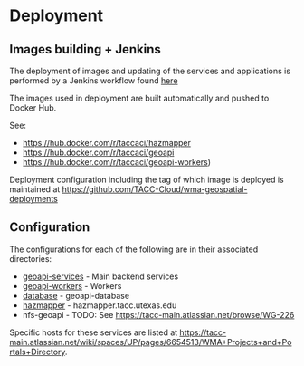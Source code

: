 # Deployment

## Images building + Jenkins

The deployment of images and updating of the services and applications is performed by a Jenkins
workflow found [here](https://jenkins01.tacc.utexas.edu/view/Hazmapper+Geoapi/.)

The images used in deployment are built automatically and 
pushed to Docker Hub.

See:
* https://hub.docker.com/r/taccaci/hazmapper
* https://hub.docker.com/r/taccaci/geoapi
* https://hub.docker.com/r/taccaci/geoapi-workers)

Deployment configuration including the tag of which image is deployed is maintained at https://github.com/TACC-Cloud/wma-geospatial-deployments

## Configuration

The configurations for each of the following are in their associated directories:
* [geoapi-services](geoapi-services/) - Main backend services
* [geoapi-workers](geoapi-workers/) - Workers
* [database](database/) - geoapi-database
* [hazmapper](hazmapper/) - hazmapper.tacc.utexas.edu
* nfs-geoapi - TODO: See https://tacc-main.atlassian.net/browse/WG-226

Specific hosts for these services are listed at https://tacc-main.atlassian.net/wiki/spaces/UP/pages/6654513/WMA+Projects+and+Portals+Directory.


